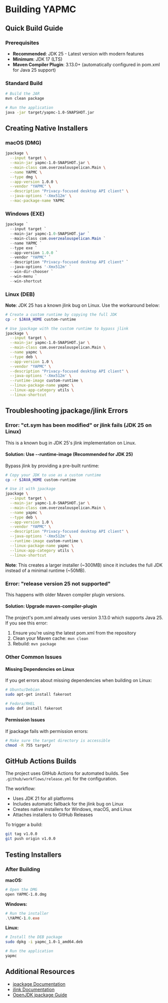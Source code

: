 # Building YAPMC

## Quick Build Guide

### Prerequisites
- **Recommended**: JDK 25 - Latest version with modern features
- **Minimum**: JDK 17 (LTS)
- **Maven Compiler Plugin**: 3.13.0+ (automatically configured in pom.xml for Java 25 support)

### Standard Build

```bash
# Build the JAR
mvn clean package

# Run the application
java -jar target/yapmc-1.0-SNAPSHOT.jar
```

## Creating Native Installers

### macOS (DMG)

```bash
jpackage \
  --input target \
  --main-jar yapmc-1.0-SNAPSHOT.jar \
  --main-class com.overzealouspelican.Main \
  --name YAPMC \
  --type dmg \
  --app-version 1.0.0 \
  --vendor "YAPMC" \
  --description "Privacy-focused desktop API client" \
  --java-options '-Xmx512m' \
  --mac-package-name YAPMC
```

### Windows (EXE)

```powershell
jpackage `
  --input target `
  --main-jar yapmc-1.0-SNAPSHOT.jar `
  --main-class com.overzealouspelican.Main `
  --name YAPMC `
  --type exe `
  --app-version 1.0.0 `
  --vendor "YAPMC" `
  --description "Privacy-focused desktop API client" `
  --java-options '-Xmx512m' `
  --win-dir-chooser `
  --win-menu `
  --win-shortcut
```

### Linux (DEB)

**Note**: JDK 25 has a known jlink bug on Linux. Use the workaround below:

```bash
# Create a custom runtime by copying the full JDK
cp -r $JAVA_HOME custom-runtime

# Use jpackage with the custom runtime to bypass jlink
jpackage \
  --input target \
  --main-jar yapmc-1.0-SNAPSHOT.jar \
  --main-class com.overzealouspelican.Main \
  --name yapmc \
  --type deb \
  --app-version 1.0 \
  --vendor "YAPMC" \
  --description "Privacy-focused desktop API client" \
  --java-options '-Xmx512m' \
  --runtime-image custom-runtime \
  --linux-package-name yapmc \
  --linux-app-category utils \
  --linux-shortcut
```

## Troubleshooting jpackage/jlink Errors

### Error: "ct.sym has been modified" or jlink fails (JDK 25 on Linux)

This is a known bug in JDK 25's jlink implementation on Linux.

#### Solution: Use --runtime-image (Recommended for JDK 25)

Bypass jlink by providing a pre-built runtime:

```bash
# Copy your JDK to use as a custom runtime
cp -r $JAVA_HOME custom-runtime

# Use it with jpackage
jpackage \
  --input target \
  --main-jar yapmc-1.0-SNAPSHOT.jar \
  --main-class com.overzealouspelican.Main \
  --name yapmc \
  --type deb \
  --app-version 1.0 \
  --vendor "YAPMC" \
  --description "Privacy-focused desktop API client" \
  --java-options '-Xmx512m' \
  --runtime-image custom-runtime \
  --linux-package-name yapmc \
  --linux-app-category utils \
  --linux-shortcut
```

**Note**: This creates a larger installer (~300MB) since it includes the full JDK instead of a minimal runtime (~50MB).

### Error: "release version 25 not supported"

This happens with older Maven compiler plugin versions.

#### Solution: Upgrade maven-compiler-plugin

The project's pom.xml already uses version 3.13.0 which supports Java 25. If you see this error:

1. Ensure you're using the latest pom.xml from the repository
2. Clean your Maven cache: `mvn clean`
3. Rebuild: `mvn package`

### Other Common Issues

#### Missing Dependencies on Linux

If you get errors about missing dependencies when building on Linux:

```bash
# Ubuntu/Debian
sudo apt-get install fakeroot

# Fedora/RHEL
sudo dnf install fakeroot
```

#### Permission Issues

If jpackage fails with permission errors:

```bash
# Make sure the target directory is accessible
chmod -R 755 target/
```

## GitHub Actions Builds

The project uses GitHub Actions for automated builds. See `.github/workflows/release.yml` for the configuration.

The workflow:
- Uses JDK 21 for all platforms
- Includes automatic fallback for the jlink bug on Linux
- Creates native installers for Windows, macOS, and Linux
- Attaches installers to GitHub Releases

To trigger a build:
```bash
git tag v1.0.0
git push origin v1.0.0
```

## Testing Installers

### After Building

**macOS:**
```bash
# Open the DMG
open YAPMC-1.0.dmg
```

**Windows:**
```powershell
# Run the installer
.\YAPMC-1.0.exe
```

**Linux:**
```bash
# Install the DEB package
sudo dpkg -i yapmc_1.0-1_amd64.deb

# Run the application
yapmc
```

## Additional Resources

- [jpackage Documentation](https://docs.oracle.com/en/java/javase/21/docs/specs/man/jpackage.html)
- [jlink Documentation](https://docs.oracle.com/en/java/javase/21/docs/specs/man/jlink.html)
- [OpenJDK jpackage Guide](https://openjdk.org/jeps/392)
